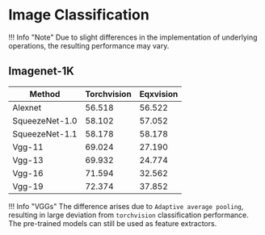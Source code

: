 # Image Classification

!!! Info "Note"
    Due to slight differences in the implementation of underlying operations,
    the resulting performance may vary.


## Imagenet-1K 

| Method         | Torchvision | Eqxvision |
|----------------|-------------|-----------|
| Alexnet        | 56.518      | 56.522    |
| SqueezeNet-1.0 | 58.102      | 57.052    |
| SqueezeNet-1.1 | 58.178      | 58.178    |
| Vgg-11         | 69.024      | 27.190    |
| Vgg-13         | 69.932      | 24.774    |
| Vgg-16         | 71.594      | 32.562    |
| Vgg-19         | 72.374      | 37.852    |


!!! Info "VGGs"
    The difference arises due to `Adaptive average pooling`, resulting
    in large deviation from `torchvision` classification performance. 
    The pre-trained models can still be used as feature extractors.
